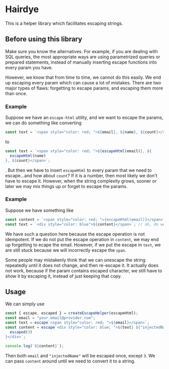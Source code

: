 # Hairdye

This is a helper library which facilitates escaping strings.

## Before using this library

Make sure you know the alternatives. For example, if you are dealing with SQL
queries, the most appropriate ways are using parametrized queries or prepared
statements, instead of manually inserting escape functions into every param you
have.

However, we know that from time to time, we cannot do this easily. We end up
escaping every param which can cause a lot of mistakes. There are two major
types of flaws: forgetting to escape params, and escaping them more than once.

### Example

Suppose we have an `escape-html` utility, and we want to escape the params, we
can do something like converting

```javascript
const text = `<span style="color: red; ">${email}, ${name}, ${count}</span>`;
```

to

```javascript
const text = `<span style="color: red; ">${escapeHtml(email)}, ${
  escapeHtml(name)
}, ${count}</span>`;
```

. But then we have to insert `escapeHtml` to every param that we need to
escape...and how about `count`? If it is a number, then most likely we don't
have to escape it. However, when the string complexity grows, sooner or later we
may mix things up or forget to escape the params.

### Example

Suppose we have something like

```javascript
const content = `<span style="color: red; ">{escapeHtml(email)}</span>`;
const text = `<div style="color: blue">${content}</span>`; // oh, do we have to escape here?
```

We have such a question here because the escape operation is not idempotent. If
we do not put the escape operation in `content`, we may end up forgetting to
ecape the email. However, if we put the escape in `text`, we are still stuck
because we will incorrectly escape the `span`.

Some people may mistakenly think that we can unescape the string repeatedly
until it does not change, and then re-escape it. It actually does not work,
because if the param contains escaped character, we still have to show it by
escaping it, instead of just keeping that copy.

## Usage

We can simply use

```javascript
const { escape, escaped } = createEscapeHelper(escapeHtml);
const email = "your.email@provider.com";
const text = escape`<span style="color: red; ">${email}</span>`;
const content = escape`<div style="color: blue; ">${text} ${"injectedName"} ${
  escaped(3)
}</div>`;

console.log(`${content}`);
```

Then both `email` and `"injectedName"` will be escaped once, except `3`. We can
pass `content` around until we need to convert it to a string.
